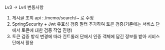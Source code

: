 Lv3 -> Lv4 변동사항
1. 게시글 조회 api : /memo/search/~ 로 수정
2. SpringSecurity + Jwt 유효성 검증 필터 추가하여 토큰 검증(기존에는 서비스 단에서 토큰에 대한 검증 작업 진행)
3. 토큰 검증 방식 변경에 따라 컨트롤러 단에서 인증 객체에 담긴 정보를 받아 서비스 단에서 활용
